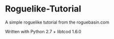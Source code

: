 # Roguelike-Tutorial
A simple roguelike tutorial from the roguebasin.com

Written with Python 2.7 + libtcod 1.6.0
